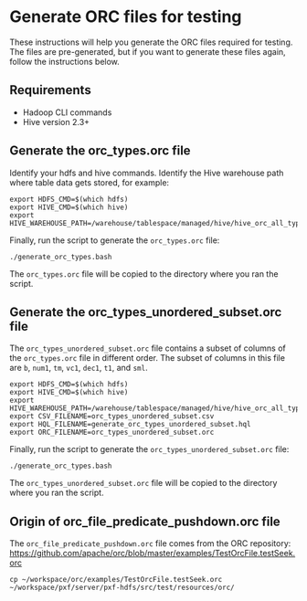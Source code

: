 # Generate ORC files for testing

These instructions will help you generate the ORC files required for testing.
The files are pre-generated, but if you want to generate these files again,
follow the instructions below.

## Requirements

- Hadoop CLI commands
- Hive version 2.3+

## Generate the orc_types.orc file

Identify your hdfs and hive commands. Identify the Hive warehouse path where
table data gets stored, for example:

```shell script
export HDFS_CMD=$(which hdfs)
export HIVE_CMD=$(which hive)
export HIVE_WAREHOUSE_PATH=/warehouse/tablespace/managed/hive/hive_orc_all_types
```

Finally, run the script to generate the `orc_types.orc` file:

```shell script
./generate_orc_types.bash
```

The `orc_types.orc` file will be copied to the directory where you ran the
script.

## Generate the orc_types_unordered_subset.orc file

The `orc_types_unordered_subset.orc` file contains a subset of columns of the
`orc_types.orc` file in different order. The subset of columns in this file
are `b`, `num1`, `tm`, `vc1`, `dec1`, `t1`, and `sml`.

```shell script
export HDFS_CMD=$(which hdfs)
export HIVE_CMD=$(which hive)
export HIVE_WAREHOUSE_PATH=/warehouse/tablespace/managed/hive/hive_orc_all_types
export CSV_FILENAME=orc_types_unordered_subset.csv
export HQL_FILENAME=generate_orc_types_unordered_subset.hql
export ORC_FILENAME=orc_types_unordered_subset.orc
```

Finally, run the script to generate the `orc_types_unordered_subset.orc` file:

```shell script
./generate_orc_types.bash
```

The `orc_types_unordered_subset.orc` file will be copied to the directory
where you ran the script.

## Origin of orc_file_predicate_pushdown.orc file

The `orc_file_predicate_pushdown.orc` file comes from the ORC repository:
https://github.com/apache/orc/blob/master/examples/TestOrcFile.testSeek.orc

```shell script
cp ~/workspace/orc/examples/TestOrcFile.testSeek.orc ~/workspace/pxf/server/pxf-hdfs/src/test/resources/orc/
```

